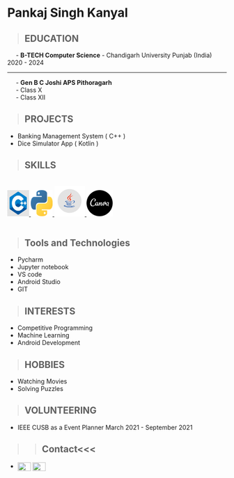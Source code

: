 Pankaj Singh Kanyal
===================

>## EDUCATION

&nbsp;&nbsp;&nbsp;&nbsp; - **B-TECH Computer Science**
	- Chandigarh University Punjab (India) 2020 - 2024
***
&nbsp;&nbsp;&nbsp;&nbsp; - **Gen B C Joshi APS Pithoragarh** <br>
&nbsp;&nbsp;&nbsp;&nbsp;	- Class X  
&nbsp;&nbsp;&nbsp;&nbsp;	- Class XII

>  
>## PROJECTS
-	Banking Management System ( C++ )
-   Dice Simulator App ( Kotlin )

>## SKILLS
<br>
<a href="https://en.wikipedia.org/wiki/C%2B%2B" ><img src="https://raw.githubusercontent.com/pankajsingh016/pankajsingh016.github.io/main/images/C%2B%2Bimage.jpg" height="60" width="50"/>
</a>
<a href="https://en.wikipedia.org/wiki/Python_(programming_language)" ><img src="https://raw.githubusercontent.com/pankajsingh016/pankajsingh016.github.io/main/images/pythonimage.png" height="60" width="50"/>
</a>
<a href="https://en.wikipedia.org/wiki/Java_(programming_language)" ><img src="https://raw.githubusercontent.com/pankajsingh016/pankajsingh016.github.io/main/images/javaimage.png" height="70" width="70"/>
</a>
<a href="https://www.canva.com/q/pro/?utm_source=google_sem&utm_medium=cpc&utm_campaign=in_en_all_pro_rev_conversion_branded-tier1_em&utm_term=REV_IN_EN_CanvaPro_Branded_Tier1_Canva_EM&utm_content=1712_control&gclid=Cj0KCQiA8ICOBhDmARIsAEGI6o1ZIg2LxqxX1_Q0nzfjidSUQ9exxKvoRN6iXkEUaXlJFApDbo8PwOAaArJgEALw_wcB&gclsrc=aw.ds" ><img src="https://raw.githubusercontent.com/pankajsingh016/pankajsingh016.github.io/main/images/canvaimage.png" height="60" width="60"/>
</a>

<br>
<br>

>## Tools and Technologies
- Pycharm
- Jupyter notebook 
- VS code 
- Android Studio
- GIT

>## INTERESTS
- Competitive Programming
- Machine Learning
- Android Development 

>## HOBBIES
- Watching Movies
- Solving Puzzles

>## VOLUNTEERING

- IEEE CUSB as a Event Planner March 2021 - September 2021

>>## Contact<<<
-  <a href="https://twitter.com/Pankajsingh_016" target="_blank"><img align="center" src="https://cdn.jsdelivr.net/npm/simple-icons@3.0.1/icons/twitter.svg" height="20" width="30" /></a>
<a href="https://www.linkedin.com/in/pankaj-kanyal-2060291b2/" target="_blank"><img align="center" src="https://cdn.jsdelivr.net/npm/simple-icons@3.0.1/icons/linkedin.svg" height="20" width="30" /></a><br>
